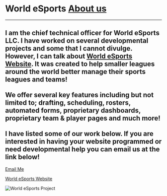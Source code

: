 # World eSports <a href="https://bestthereis1983.me/aboutme">About us</a>
---

I am the chief technical officer for World eSports LLC. I have worked on several developmental projects and some that I cannot divulge. However, I can talk about <a href="https://worldesports.app">World eSports Website</a>. It was created to help smaller leagues around the world better manage their sports leagues and teams! 
<br>
</br>
We offer several key features including but not limited to; drafting, scheduling, rosters, automated forms, proprietary dashboards, proprietary team & player pages and much more!
<br>
</br>
I have listed some of our work below. If you are interested in having your website programmed or need developmental help you can email us at the link below!
---

<a href="mailto:chieftech@worldesports.app">Email Me</a>

<a href="https://worldesports.app" target="_blank">World eSports Website</a>


 <img src="https://worldesports.app/media/f55a4s3v/wehl_media_logo_4.png" alt="World eSports Project"><br>
 
